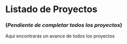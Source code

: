 # Listado de Proyectos

### (*Pendiente de completar todos los proyectos*)

Aquí encontrarás un avance de todos los proyectos

<script setup>
import projects from './data/projects.json';

// Group projects by type
const groupProjectsByType = projects.reduce((groups, project) => {
  if (!groups[project.type]) {
    groups[project.type] = [];
  }
  groups[project.type].push(project);
  groups[project.type].sort((a, b) => b.yearStart - a.yearStart); // Sort by yearStart
  return groups;
}, {});
</script>

<template>
  <div v-for="(group, type) in groupProjectsByType" :key="type">
    <h2 v-if="type === 'personal'" id="personales" tabindex="-1">Personales <a class="header-anchor" href="#personales" aria-label="Permalink to &quot;Personales&quot;">&ZeroWidthSpace;</a></h2>
    <h2 v-else-if="type === 'cliente'" id="para-clientes" tabindex="-1">Para clientes <a class="header-anchor" href="#para-clientes" aria-label="Permalink to &quot;Para&quot;Clientes&quot;">&ZeroWidthSpace;</a></h2>
    <div class="projects-container">
      <div v-for="project in group" :key="project.title" class="project-card">
        <div class="project-header">
          <img v-if="project.headerBackgroundImg" :src="`/assets/img/projects/${project.headerBackgroundImg}`" alt="`${project.title}` Image" />  
          <p :class="[
            'status',
            {
              'status-in-progress': project.status === 'En Desarrollo',
              'status-completed': project.status === 'Finalizado',
              'status-abandoned': project.status === 'Abandonado'
            }
          ]">
            {{ project.status }}
          </p> 
          <p class="projects-activity">
            {{ project.yearStart }}
            <span v-if="project.yearEnd"> - {{ project.yearEnd }}</span>
            <span v-else> - Actualidad</span>
          </p>     
        </div>
        <div class="project-title">
          <img v-if="project.favicon" :src="project.favicon" alt="`${project.title}` Favicon" width="24" />
          <h3>{{ project.title }}</h3>
        </div>
        <div class="project-content">
          <p class="project-tech">
            <strong>Tech Stack:</strong>
            <span v-for="(tech, index) in project.tech" :key="index">{{ tech }}</span>
          </p>
          <div class="project-links">
            <a :href="project.link">Ver Proyecto <img src="/assets/img/move-up-right.svg" alt="Proyecto" width="16" /></a>
            <a v-if="project.github" class="github" :href="project.github" target="_blank">GitHub <img src="/assets/img/github.svg" alt="GitHub" width="16" /></a>
          </div>
        </div>
      </div>
    </div>
  </div>
</template>

<style scoped>
template {
  display: block;
  margin-top: 25px;
}

.projects-container {
  display: grid;
  grid-template-columns: repeat(auto-fit, minmax(300px, 1fr));
  gap: 1rem;
}

.project-card {
  background-color: var(--vp-sidebar-bg-color);
  /*border: 1px solid var(--vp-c-divider);*/
  border-radius: 8px;
}

.project-header {
  display: flex;
  align-items: center;
  gap: 0.5rem;
  border-radius: 8px;
  position: relative;
}

.project-header img {
  border-radius: 8px;
}

.project-header:not(:has(img)) {
  padding-top: 85px;
}

.project-title {
  padding-top: 1rem;
  padding-left: 1rem;
  padding-right: 1rem;
  display: flex;
  align-items: center;
  gap: 10px;
}

.project-title img {
  border-radius: 4px;
}

.project-title h3 {
  margin: 0;
}

.project-content {
  padding: 1rem;
}

.status {
  font-size: .875rem;
  font-weight: bold;
  width: fit-content;
  padding: 0 8px;
  border-radius: 4px;
  margin: 0;
  position: absolute;
  bottom: 45px;
  left: 10px;
  color: #fff;
}

.status-in-progress {
  background-color: rgba(45, 255, 123, 0.6);
}

.status-completed {
  background-color: rgba(0, 191, 255, 0.6);
}

.status-abandoned {
  background-color: rgba(255, 127, 80, 0.6);
}

.projects-activity {
  background-color: rgba(0, 0, 0, 0.6);
  font-size: .875rem;
  font-weight: bold;
  width: fit-content;
  padding: 0 8px;
  border-radius: 4px;
  margin: 0;
  position: absolute;
  bottom: 10px;
  left: 10px;
  color: #ffffff;
}

.project-tech {
  display: flex;
  flex-wrap: wrap;
  gap: 5px;
  margin-top: 0;
}

.project-tech span {
  font-size: .8rem;
  background-color: var(--vp-c-default-3);
  padding: 0px 8px;
  border-radius: 4px;
}

.project-links {
  display: flex;
  gap: 1rem;
}

.project-links a {
  font-size: .8rem;
  background-color: var(--vp-button-brand-bg);
  color: var(--vp-button-brand-text);
  text-decoration: none;
  padding: 0px 8px;
  border-radius: 4px;
  display: flex;
  gap: 4px;
}

.project-links a.github {
  background-color: #000;
  gap: 8px;
}

.project-links a img {
  filter: invert(1);
}

</style>
